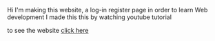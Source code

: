 Hi 
I'm making this website, a log-in register page in order to learn Web development
I made this this by watching youtube tutorial

to see the website [click here](https://kounhimanshu.github.io/login-page/)
